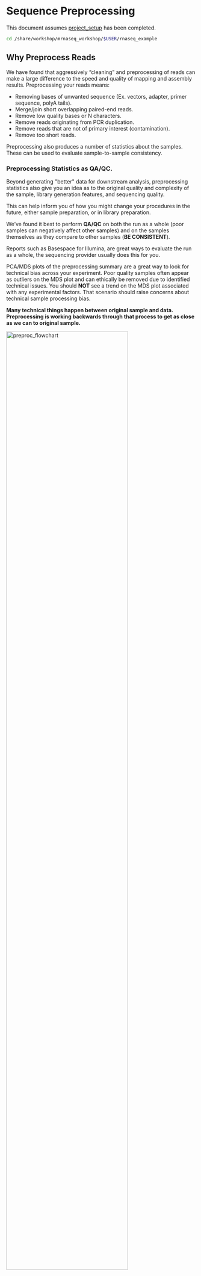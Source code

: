 # Sequence Preprocessing

This document assumes [project_setup](./00_project_setup_mm.md) has been completed.

```bash
cd /share/workshop/mrnaseq_workshop/$USER/rnaseq_example
```

## Why Preprocess Reads

We have found that aggressively “cleaning” and preprocessing of reads can make a large difference to the speed and quality of mapping and assembly results. Preprocessing your reads means:

  * Removing bases of unwanted sequence (Ex. vectors, adapter, primer sequence, polyA tails).
  * Merge/join short overlapping paired-end reads.
  * Remove low quality bases or N characters.
  * Remove reads originating from PCR duplication.
  * Remove reads that are not of primary interest (contamination).
  * Remove too short reads.

Preprocessing also produces a number of statistics about the samples. These can be used to evaluate sample-to-sample consistency.

### Preprocessing Statistics as QA/QC.

Beyond generating "better" data for downstream analysis, preprocessing statistics also give you an idea as to the original quality and complexity of the sample, library generation features, and sequencing quality.

This can help inform you of how you might change your procedures in the future, either sample preparation, or in library preparation.

We’ve found it best to perform __QA/QC__ on both the run as a whole (poor samples can negatively affect other samples) and on the samples themselves as they compare to other samples (**BE CONSISTENT**).

Reports such as Basespace for Illumina, are great ways to evaluate the run as a whole, the sequencing provider usually does this for you.  

PCA/MDS plots of the preprocessing summary are a great way to look for technical bias across your experiment. Poor quality samples often appear as outliers on the MDS plot and can ethically be removed due to identified technical issues. You should **NOT** see a trend on the MDS plot associated with any experimental factors. That scenario should raise concerns about technical sample processing bias.

**Many technical things happen between original sample and data. Preprocessing is working backwards through that process to get as close as we can to original sample.**

<img src="preproc_mm_figures/preproc_flowchart.png" alt="preproc_flowchart" width="80%"/>


In order to better understand and preprocess an RNA-seq data set (and to determine the types of problems we might encounter), it is a good idea to learn what type of library prep kit was used, and how it works.

For this data set, [Selimoglu-Buet et al.](https://www.nature.com/articles/s41467-018-07801-x) report the following:

> *SureSelect Automated Strand Specific RNA Library Preparation Kit* was used according to the manufacturer’s instructions with the Bravo Platform. Briefly, 100 ng of total RNA sample was used for poly-A mRNA selection using oligo(dT) beads and subjected to thermal mRNA fragmentation. The fragmented mRNA samples were subjected to cDNA synthesis and were further converted into double-stranded DNA using the reagents supplied in the kit, and the resulting double-stranded DNA was used for library preparation. The final libraries were sequenced on an Hiseq 2000 for human samples and on [NovaSeq 6000](https://www.illumina.com/content/dam/illumina-marketing/documents/products/appnotes/novaseq-hiseq-q30-app-note-770-2017-010.pdf) for mice samples (Illumina) in paired-end 100 bp mode in order to reach at least 30 millions reads per sample at Gustave Roussy.

Unfortunately the methods don't provide much information about the strandedness of the library. We can learn more by looking up the [user manual](https://www.agilent.com/cs/library/usermanuals/Public/G9691-90010.pdf). Often times manufacturer web sites and user manuals will contain some hints regarding analysis.

> Sequence analysis guidelines

> The SureSelect RNA sequencing library preparation method preserves RNA strandedness using dUTP second- strand marking. The sequence of read 1, which starts at the P5 end, matches the reverse complement of the poly- A RNA transcript strand. Read 2, which starts at the P7 end, matches the poly-A RNA transcript strand. When running analysis of this data to determine strandedness, it is important to include this information. For example, when using the Picard tools (https://broadinstitute.github.io/picard) to calculate RNA sequencing metrics, it is important to include the parameter STRAND_SPECIFICITY= SECOND_READ_TRANSCRIPTION_STRAND to correctly calculate the strand specificity metrics.

Agilent has also produced a [poster](https://www.agilent.com/cs/library/posters/Public/ASHG-poster-SureSelect-strand-specific%20RNA%20library-prep-kit-fast-streamlined-workflow-for-libraries-from-total-RNA.pdf) with additional details about the qualities of this library. The figures below provide additional detail about the library and what to expect.

<img src="preproc_mm_figures/SureSelectLibraryPrep.png" alt="libraryPrep" width="80%"/>

<img src="preproc_mm_figures/SureSelectLibraryCoverage.png" alt="libraryPrep" width="80%"/>


Based on the information above we can conclude that R1 should probably always be in reverse complement orientation with respect to the transcript, and that few reads should have poly-(A/T) signals.  

To double check, we could map reads to a "housekeeping gene" like beta actin (NM_007393.5 Mus musculus actin, beta (Actb), mRNA
). Examining the reads can help us confirm our conclusions about the library, and inform decisions about how to clean in.


<img src="preproc_mm_figures/Geneious_read_orientation_check.png" alt="libraryPrep" width="100%"/>


### An RNAseq Preprocessing Workflow

1. Remove contaminants (at least PhiX).
1. Remove PCR duplicates.
1. Count rRNA proportion.
1. Join and potentially extend, overlapping paired end reads
1. If reads completely overlap they will contain adapter, remove adapters
1. Identify and remove any adapter dimers present
1. Trim sequences (5’ and 3’) by quality score (I like Q20)
1. Run a polyA/T trimmer
1. Cleanup
  * Remove any reads that are less then the minimum length parameter
  * Produce preprocessing statistics

## HTStream Streamed Preprocessing of Sequence Data

HTStream is a suite of preprocessing applications for high throughput sequencing data (ex. Illumina). A fast C++ implementation, designed with discreet functionality that can be pipelined together using standard Unix piping.

Benefits Include:
  * No intermediate files, reducing storage footprint.
  * Reduced I/O, files are only read in and written out once to disk.
  * Handles both single end and paired end reads at the same time.
  * Applications process reads at the same time allowing for process parallelization.
  * Built on top of mature C++ Boost libraries to reduce bugs and memory leaks.
  * Designed following the philosophy of [Program Design in the UNIX Environment](https://onlinelibrary.wiley.com/doi/abs/10.1002/j.1538-7305.1984.tb00055.x).
  * Works with native Unix/Linux applications such as grep/sed/awk etc.
  * Can build a custom preprocessing pipeline to fit the specific expectation of the data.
  * A single JSON output per sample detailing the preprocessing statistics from each application.

HTStream achieves these benefits by using a tab delimited intermediate format that allows for streaming from application to application. This streaming creates some awesome efficiencies when preprocessing HTS data and makes it fully interoperable with other standard Linux tools.

#### A traditional preprocessing pipeline:

<img src="preproc_mm_figures/typical_pipeline.png" alt="typical_pipeline" width="80%"/>


#### An HTStream preprocessing pipline:
<img src="preproc_mm_figures/htstream_pipeline.png" alt="typical_pipeline" width="80%"/>


This approach also uses significantly less storage as there are no intermediate files. HTStream can do this by streaming a tab-delimited format called tab6.

Single end reads are 3 columns:

`read1id  read1seq  read1qual`

Paired end reads are 6 columns:

`read1id  read1seq  read1qual  read2id  read2seq  read2qual`


### HTStream applications

HTStream includes the following applications:

hts_AdapterTrimmer: Identify and remove adapter sequences.  
hts_CutTrim: Discreet 5' and/or 3' basepair trimming.  
hts_LengthFilter: Remove reads outside of min and/or max length.  
hts_NTrimmer: Extract the longest subsequence with no Ns.    
hts_Overlapper: Overlap paired end reads, removing adapters when present.  
hts_PolyATTrim: Identify and remove polyA/T sequence.  
hts_Primers: Identify and optionally remove 5' and/or 3' primer sequence.  
hts_QWindowTrim: 5' and/or 3' quality score base trimming using windows.  
hts_SeqScreener: Identify and remove/keep/count contaminants (default phiX).  
hts_Stats: Compute read stats.  
hts_SuperDeduper: Identify and remove PCR duplicates.  

The source code and pre-compiled binaries for Linux can be downloaded and installed [from the GitHub repository](https://github.com/s4hts/HTStream).

HTStream is also available on [Bioconda](https://bioconda.github.io/), and there is even an image on [Docker Hub](https://hub.docker.com/r/dzs74/htstream).

HTStream was designed to be extensible. We continue to add new preprocessing routines and welcome contributions from collaborators.

If you encounter any bugs or have suggestions for improvement, please post them to [issues](https://github.com/s4hts/HTStream/issues).

--------

# HTStream tutorial


### <font color='red'> Start Group Exercise 1: </font>

## Running HTStream

Let's run the first step of our HTStream preprocessing pipeline, which is always to gather basic stats on the read files. For now, we're only going to run one sample through the pipeline.

When building a new pipeline, it is almost always a good idea to use a small subset of the data in order to speed up development. A small sample of reads will take seconds to process and help you identify problems that may have only been apparent after hours of waiting for the full data set to process.


1. Let's start by first taking a small subsample of reads, so that our trial run through the pipeline goes really quickly.

    ```bash
    cd /share/workshop/mrnaseq_workshop/$USER/rnaseq_example
    mkdir HTS_testing
    cd HTS_testing
    pwd
    ```

    * *Why run ```pwd``` here?*


    Then create a small dataset.

    ```bash
    zcat ../00-RawData/mouse_110_WT_C/mouse_110_WT_C.R1.fastq.gz | head -400000 | gzip > mouse_110_WT_C.subset_R1.fastq.gz
    zcat ../00-RawData/mouse_110_WT_C/mouse_110_WT_C.R2.fastq.gz | head -400000 | gzip > mouse_110_WT_C.subset_R2.fastq.gz
    ls -l
    ```

    So we ```zcat``` (uncompress and send to stdout), pipe ```|```  to ```head``` (param -400000) then pipe to ```gzip``` to recompress and name our files subset.

    * *How many reads are we going to analyze in our subset?*

1. Now we'll run our first preprocessing step ```hts_Stats```, first loading the module and then looking at help.

    ```bash
    cd /share/workshop/mrnaseq_workshop/$USER/rnaseq_example/HTS_testing
    module load htstream
    hts_Stats --help
    ```

    * *What version of hts_Stats is loaded?*


1. Now lets run ```hts_Stats``` and look at the output.

    ```bash
    hts_Stats -1 mouse_110_WT_C.subset_R1.fastq.gz \
              -2 mouse_110_WT_C.subset_R2.fastq.gz \
              -L mouse_110_WT_C.stats.json > out.tab
    ```

    * *What happens if you run hts_Stats without piping output to out.tab?*

    * *Can you think of a way to view the output from hts_Stats in __less__ without creating out.tab?*

    By default, all HTS apps output tab formatted files to the stdout.

    Take a look at the output (remember ```q``` quits):
    ```bash
    less out.tab
    ```

    The output was difficult to understand, lets try without line wrapping (note that you can also type ```-S``` from within ```less``` if you forget). Scroll with the arrow keys, left, right, up, and down.
    ```bash
    less -S out.tab
    ```

    And delete out.tab since we are done with it:
    ```bash
    rm out.tab
    ```

    Remember how this output looks, we will revisit it later.

1. Now lets change the command slightly.
    ```bash
    hts_Stats -1 mouse_110_WT_C.subset_R1.fastq.gz \
              -2 mouse_110_WT_C.subset_R2.fastq.gz \
              -L mouse_110_WT_C.stats.json -f mouse_110_WT_C.stats
    ```

    * *What parameters did we use, what do they do?*

    Lets take a look at the output of stats

    ```bash
    ls -lah
    ```

    <div class="output">
    total 20M
    drwxrwsr-x 2 shunterworkshop    8 Jul 27 13:44 .
    drwxrwsr-x 8 shunterworkshop    9 Jul 27 13:37 ..
    -rw-rw-r-- 1 shunterworkshop  40K Jul 27 13:44 mouse_110_WT_C.stats.json
    -rw-rw-r-- 1 shunterworkshop 4.7M Jul 27 13:44 mouse_110_WT_C.stats_R1.fastq.gz
    -rw-rw-r-- 1 shunterworkshop 5.0M Jul 27 13:44 mouse_110_WT_C.stats_R2.fastq.gz
    -rw-rw-r-- 1 shunterworkshop 4.7M Jul 27 13:39 mouse_110_WT_C.subset_R1.fastq.gz
    -rw-rw-r-- 1 shunterworkshop 5.0M Jul 27 13:39 mouse_110_WT_C.subset_R2.fastq.gz
    </div>

    * *Which files were generated from hts\_Stats?*
    * *Did stats change any of the data (are the contents of mouse_110_WT_C.stats_R1.fastq.gz identical to mouse_110_WT_C.subset_R1.fastq.gz)?*

1. Lets look at the file **mouse_110_WT_C.stats.json**

    ```bash
    less -S mouse_110_WT_C.stats.json
    ```

    The logs generated by htstream are in [JSON](https://en.wikipedia.org/wiki/JSON) format, like a database format but meant to be readable.



### Next we are going to screen from ribosomal RNA (rRNA).

Ribosomal RNA can make up 90% or more of a typical _total RNA_ sample. Most library prep methods attempt to reduce the rRNA representation in a sample, oligoDt binds to polyA tails to enrich a sample for mRNA, where Ribo-Depletion binds rRNA sequences to biotinylated oligo probes that are captured with streptavidin-coated magnetic beads to deplete the sample of rRNA. Newer methods use targeted probes to facilitate degradation of specific sequences (e.g. Tecan/Nugen [AnyDeplete](https://www.nugen.com/products/technology#inda), [DASH](https://genomebiology.biomedcentral.com/articles/10.1186/s13059-016-0904-5), etc). No technique is 100% efficient all of the time, and some can fail spectacularly, so knowing the relative proportion of rRNA in each sample can be helpful.


### Before we do so we need to find sequences of ribosomal RNA to screen against.

We will use these sequences to identify rRNA in our reads, which are from mouse. One way to do that is to go to [NCBI](https://www.ncbi.nlm.nih.gov/) and search for them.

1. First, go to [NCBI](https://www.ncbi.nlm.nih.gov/) and in the Search drop down select "Taxonomy" and search for "mouse".

    <img src="preproc_mm_figures/ncbi_mm_01.png" alt="ncbi1" width="80%" style="border:5px solid #ADD8E6;"/>

1. Click on "Mus musculus".

    <img src="preproc_mm_figures/ncbi_mm_02.png" alt="ncbi2" width="80%" style="border:5px solid #ADD8E6;"/>

1. Click on "Mus musculus" again.

    <img src="preproc_mm_figures/ncbi_mm_03.png" alt="ncbi3" width="80%" style="border:5px solid #ADD8E6;"/>

1. Click on the "Subtree links" for Nucleotide.

    <img src="preproc_mm_figures/ncbi_mm_04.png" alt="ncbi4" width="80%" style="border:5px solid #ADD8E6;"/>

1. Under Molecule Types, click on "rRNA" (left hand side).

    <img src="preproc_mm_figures/ncbi_mm_05.png" alt="ncbi5" width="80%" style="border:5px solid #ADD8E6;"/>

1. Click on "Send", choose "File", choose Format "FASTA", and click on "Create File".

    <img src="preproc_mm_figures/ncbi_mm_06.png" alt="ncbi6" width="80%" style="border:5px solid #ADD8E6;"/>


Save this file to your computer, and rename it to 'mouse_rrna.fasta'.

Upload your mouse_rrna.fasta file **to the 'References' directory** in your project folder using either **scp** or FileZilla (or equivalent).

Or if you feel like 'cheating', just copy/paste the contents of mouse_rrna.fa using nano into a file named /share/workshop/mrnaseq_workshop/$USER/rnaseq_example/References/mouse_rrna.fasta

```bash
nano /share/workshop/mrnaseq_workshop/$USER/rnaseq_example/References/mouse_rrna.fasta
```

Paste contents of mouse_rrna.fa and save


This is *really* cheating, but if all else fails, download the file as follows:
```bash
cd /share/workshop/mrnaseq_workshop/$USER/rnaseq_example/References
wget https://github.com/ucdavis-bioinformatics-training/2020-mRNA_Seq_Workshop/raw/master/data_reduction/mouse_rrna.fasta
```

### Using HTStream to count ribosomal rna (not remove, but just to count the occurrences).

1. First, view the help documentation for hts_SeqScreener

    ```bash
    cd /share/workshop/mrnaseq_workshop/$USER/rnaseq_example/HTS_testing
    hts_SeqScreener -h
    ```

    * *What parameters are needed to:*
        1. provide a reference to hts_SeqScreener and
        1. count but not screen occurrences?

1. Run HTStream on the small test set.

    ```bash
    hts_SeqScreener -1 mouse_110_WT_C.subset_R1.fastq.gz \
                    -2 mouse_110_WT_C.subset_R2.fastq.gz \
                    -s ../References/mouse_rrna.fasta -r -L mouse_110_WT_C.rrna.json -f mouse_110_WT_C.rrna
    ```

    * *Which files were generated from hts\_SeqScreener?*

    * *Take look at the file mouse_110_WT_C.rrna.json*

    * *How many reads were identified as rRNA?*

    * *What fraction of reads were identified as rRNA, do you think cleanup worked well for this sample?*

### Getting more advanced: Streaming multiple applications together

1. Lets try it out. First run hts_Stats and then hts_SeqScreener in a streamed fashion.

    ```bash
    cd /share/workshop/mrnaseq_workshop/$USER/rnaseq_example/HTS_testing

    hts_Stats -1 mouse_110_WT_C.subset_R1.fastq.gz \
              -2 mouse_110_WT_C.subset_R2.fastq.gz \
              -L mouse_110_WT_C.streamed.json |
    hts_SeqScreener -A mouse_110_WT_C.streamed.json \
              -r -s ../References/mouse_rrna.fasta -f mouse_110_WT_C.streamed
    ```

    Note the pipe, ```|```, between the two applications!

    **Questions**
    * *What new parameters did we use here?*

    * *What parameter is SeqScreener using that specifies how reads are input?*

    * *Look at the file mouse_110_WT_C.streamed.json*

        * *Can you find the section for each program?*

        * *Were the programs run in the order you expected?*

    * *hts_SeqScreener will screen out PhiX reads by default. Try to modify the pipeline as follows:*

        * *hts_Stats --> hts_SeqScreener discard PhiX  --> hts_SeqScreener count rRNA and output*

        * *Check the JSON file that is produced. Were any PhiX reads identified?

    * *Try to figure out how to use hts_Stats in combination with grep to search for reads that contain the sequence "CCGTCTTCTGCTTG". How many were there? Do you notice anything strange about them?

### <font color='red'> Stop Group Exercise 1 </font>

--------

## A RNAseq preprocessing pipeline

1. hts_Stats: get stats on *input* raw reads
1. hts_SeqScreener: screen out (remove) phiX
1. hts_SeqScreener: screen for (count) rRNA
1. hts_SuperDeduper: identify and remove PCR duplicates
1. hts_AdapterTrimmer: identify and remove adapter sequence
1. hts_PolyATTrim: remove polyA/T from the end of reads.
1. hts_NTrimmer: trim to remove any remaining N characters
1. hts_QWindowTrim: remove poor quality bases
1. hts_LengthFilter: use to remove all reads < 50bp
1. hts_Stats: get stats on *output* cleaned reads

------

### Why screen for phiX?

[PhiX Control v3](https://www.illumina.com/products/by-type/sequencing-kits/cluster-gen-sequencing-reagents/phix-control-v3.html) is a common control in Illumina runs, and facilities may not tell you if/when PhiX has been spiked in. Since it does not have a barcode, in theory should not be in your data.

However:
* When we know PhiX has been spiked in, we find sequence every time.
    * [update] When dual matched barcodes are used, then almost zero phiX reads can be identified.
* When we know that PhiX has not been spiked in, we rarely find matching sequence.

For RNAseq and variant analysis (any mapping based technique) it is not critical to remove, but for sequence assembly it is (and will often assemble into a full-length PhiX genome). Unless you are sequencing PhiX, it is noise, so its better safe than sorry to screen for it every time.

------

### Removing PCR duplicates with hts_SuperDeduper.

Removing PCR duplicates can be **controversial** for RNAseq, but there is some argument in favor of it for paired-end data. In particular, duplication rate tells you a lot about the original complexity of each sample and potential impact of sequencing depth.

__**However, it would never be a good idea to do PCR duplicate removal on Single-End reads!**__

Many other read de-duplication algorithms rely on mapping position to identify duplicated reads (although some other reference free methods do exist [https://doi.org/10.1186/s12859-016-1192-5](https://doi.org/10.1186/s12859-016-1192-5)). Reads that are mapped to the same position on the genome probably represent the same original fragment sequenced multiple times as PCR duplicates (think "technical replicates").

However, this approach requires that there be a reference to map reads against and requires that someone maps the reads first!

hts_SuperDeduper does not require a reference or mapped reads. Instead it uses a small portion of each paired read to identify duplicates. If an identical pattern is identified in multiple reads, extra copies are discarded.


<img src="preproc_mm_figures/SD_eval.png" alt="SD_eval" width="80%"/>

This table compares the performance of SuperDeduper against some other duplicate removal algorithms. Two data sets were tested, PhiX spike in reads and reads from *Acropora digitifera* (a type of coral). The number of unique reads identified is listed along with the percentage of duplicates not reported by other tools in parentheses. SuperDeduper performance is similar to other mapping based deduplication tools (MarkDuplicates and Rmdup), however it identifies slightly more unique reads (in some cases these were unmapped reads, in other cases reads with sequencing errors in the key region). FastUniq and Fulcrum are two other tools that do not rely on mapping. They identified a much larger set of reads as being unique.


<img src="preproc_mm_figures/SD_performance.png" alt="SD_performance" width="80%"/>

We calculated the Youden Index for every combination tested (using results from Picard MarkDuplicates as ground truth). The point that acquired the highest index value occurred at a start position of 5 and a length of 10bp (20bp total over both reads). However in order to avoid the often lower-quality region in the first ~10bp of Illumina Read1, hts_SuperDeduper uses a default start position of basepair 10 and a length of 10bp.

------

### Adapter trimming by overlapping reads.

Consider the three scenarios below

**Insert size > length of the number of cycles**

<img src="preproc_mm_figures/overlap_pairs.png" alt="overlap_pairs" width="80%"/>

hts_AdapterTrimmer product: original pairs

hts_Overlapper product: original pairs

**Insert size < length of the number of cycles (10bp min)**

<img src="preproc_mm_figures/overlap_single.png" alt="overlap_single" width="80%"/>

hts_AdapterTrimmer product: original pairs

hts_Overlapper product: extended, single

**Insert size < length of the read length**

<img src="preproc_mm_figures/overlap_adapter.png" alt="overlap_adapter" width="80%"/>

hts_AdapterTrimmer product: adapter trimmed, pairs

hts_Overlapper product: adapter trimmed, single

Both hts_AdapterTrimmer and hts_Overlapper employ this principle to identify and remove adapters for paired-end reads. For paired-end reads the difference between the two are the output, as overlapper produces single-end reads when the pairs overlap and adapter trimmer keeps the paired end format. For single-end reads, adapter trimmer identifies and removes adapters by looking for the adapter sequence, where overlapper just ignores single-end reads (nothing to overlap).


### You can do a quick check for evidence of Illumina sequencing adapters using basic Linux commnads

Remember that Illumina reads must have P5 and P7 adapters and generally look like this (in R1 orientation):

```code
P5---Index-Read1primer-------INSERT-------Read2primer--index--P7(rc)
                     |---R1 starts here-->
```

This sequence is P7(rc): **ATCTCGTATGCCGTCTTCTGCTTG**. It should present in any R1 that contains a full-length adapter sequence. It is easy to search for this sequence using zcat and grep:

```bash
cd /share/workshop/mrnaseq_workshop/$USER/rnaseq_example/HTS_testing
zcat mouse_110_WT_C.subset_R1.fastq.gz | grep TCTCGTATGCCGTCTTCTGCTTG
```

----

### PloyATTrimming hts_PolyATTrim: remove polyA/T from the end of reads.
In eukaryotes, mRNA maturation includes a polyadenylation step in which a poly(A) tail is added to the transcript. These bases (and the complementary poly(T) in some types of libraries) do not actually exist in the genome and are commonly trimmed in RNA-seq preprocessing pipelines.


------

### N Trimming

Bases that cannot be called are assigned an "N" by the Illumina base caller. These can be a problem for some applications, but most read mappers and quantification strategies should not be impacted unless N's are frequent. By default, hts_NTrimmer will return the longest sequence that contains no Ns, but can also be configured to discard any reads containing Ns as well.

----

### Q-window trimming.

As a sequencing run progresses the quality scores tend to get worse. Quality scores are essentially a guess about the accuracy of a base call, so it is common to trim of the worst quality bases.

<img src="preproc_mm_figures/Qwindowtrim.png" alt="Qwindowtrim" width="80%"/>

This is how reads commonly look, they start at "good" quality, increase to "excellent" and degrade to "poor", with R2 always looking worse (except when they don't) than R1 and get worse as the number of cycles increases.

hts_QWindowTrim trims 5' and/or 3' end of the sequence using a windowing (average quality in window) approach.

### What does all this preprocessing get you

Comparing Salmon quant, raw vs preprocessed reads

<img src="preproc_mm_figures/reads_per_gene_raw_hts.png" alt="final" width="50%"/>
<img src="preproc_mm_figures/reads_per_gene_raw_hts-zoomed.png" alt="final" width="50%"/>

Note that the very highly expressed transcript is [Lysozyme 2, ENSMUST00000092163.8](http://uswest.ensembl.org/Mus_musculus/Transcript/Summary?g=ENSMUSG00000069516;r=10:117277331-117282321;t=ENSMUST00000092163), a [primarily bacteriolytic enzyme](https://www.uniprot.org/uniprot/P08905). Not surprising given that "monocytes are components of the mononuclear phagocyte system that is involved in rapid recognition and clearance of invading pathogens".


* The majority of transcripts have similar reads per gene before/after cleanup.
* Some low expression transcripts had zero reads before cleanup, but hundreds after cleanup (and vice versa).
* A large number of genes have higher total reads mapped before cleaning.

### Lets put it all together

### <font color='red'> Start Group Exercise 2 </font>

--------

```bash
cd /share/workshop/mrnaseq_workshop/$USER/rnaseq_example/HTS_testing

hts_Stats -L mouse_110_WT_C_htsStats.json -N "initial stats" \
    -1 mouse_110_WT_C.subset_R1.fastq.gz \
    -2 mouse_110_WT_C.subset_R2.fastq.gz | \
hts_SeqScreener -A mouse_110_WT_C_htsStats.json -N "screen phix" | \
hts_SeqScreener -A mouse_110_WT_C_htsStats.json -N "count the number of rRNA reads"\
     -r -s ../References/mouse_rrna.fasta | \
hts_SuperDeduper -A mouse_110_WT_C_htsStats.json -N "remove PCR duplicates" | \
hts_AdapterTrimmer -A mouse_110_WT_C_htsStats.json -N "trim adapters" | \
hts_PolyATTrim  -A mouse_110_WT_C_htsStats.json -N "trim adapters" | \
hts_NTrimmer -A mouse_110_WT_C_htsStats.json -N "remove any remaining 'N' characters" | \
hts_QWindowTrim -A mouse_110_WT_C_htsStats.json -N "quality trim the ends of reads" | \
hts_LengthFilter -A mouse_110_WT_C_htsStats.json -N "remove reads < 50bp" \
    -n -m 50 | \
hts_Stats -A mouse_110_WT_C_htsStats.json -N "final stats" \
    -f mouse_110_WT_C.htstream
```

Note the patterns:
* In the first routine we use -1 and -2 to specify the original reads.
* In the final routine -f fastq prefix to write out new preprocessed reads.
* For the log, we specify -L in the first app to write out to a new log, and then use -A for the second routine onward to append log output, generating a single log file at the end.
* All other parameters are algorithm specific, can review using --help

**Questions**
* *Review the final json output, how many reads do we have left?*

* *Confirm that number by counting the number of reads in the final output files.*

* *How many reads had adapters that were cut off?*

* *How many PCR duplicates were there?*

* *Anything else interesting?*

## Run HTStream on the Project.

We can now run the preprocessing routine across all samples on the real data using a SLURM script, [hts_preproc.slurm](../software_scripts/scripts/hts_preproc.slurm), that we should take a look at now.

```bash
cd /share/workshop/mrnaseq_workshop/$USER/rnaseq_example  # We'll run this from the main directory
wget https://ucdavis-bioinformatics-training.github.io/2020-mRNA_Seq_Workshop/software_scripts/scripts/hts_preproc.slurm
less hts_preproc.slurm
```

When you are done, type "q" to exit.

<div class="script">#!/bin/bash

#SBATCH --job-name=htstream # Job name
#SBATCH --nodes=1
#SBATCH --ntasks=9
#SBATCH --time=60
#SBATCH --mem=3000 # Memory pool for all cores (see also --mem-per-cpu)
#SBATCH --partition=production
#SBATCH --reservationworkshop
#SBATCH --accountworkshop
#SBATCH --array=1-22
#SBATCH --output=slurmout/htstream_%A_%a.out # File to which STDOUT will be written
#SBATCH --error=slurmout/htstream_%A_%a.err # File to which STDERR will be written
#SBATCH --mail-type=ALL
#SBATCH --mail-user=myemail@email.com

start=`date +%s`
echo $HOSTNAME
echo "My SLURM_ARRAY_TASK_ID: " $SLURM_ARRAY_TASK_ID

sample=`sed "${SLURM_ARRAY_TASK_ID}q;d" samples.txt`

inpath="00-RawData"
outpath="01-HTS_Preproc"
[[ -d ${outpath} ]] || mkdir ${outpath}
[[ -d ${outpath}/${sample} ]] || mkdir ${outpath}/${sample}

echo "SAMPLE: ${sample}"

module load htstream/1.3.2

call="hts_Stats -L ${outpath}/${sample}/${sample}.json -N 'initial stats' \
          -1 ${inpath}/${sample}/*R1.fastq.gz \
          -2 ${inpath}/${sample}/*R2.fastq.gz | \
      hts_SeqScreener -A ${outpath}/${sample}/${sample}.json -N 'screen phix' | \
      hts_SeqScreener -A ${outpath}/${sample}/${sample}.json -N 'count the number of rRNA reads'\
          -r -s References/mouse_rrna.fasta | \
      hts_SuperDeduper -A ${outpath}/${sample}/${sample}.json -N 'remove PCR duplicates' | \
      hts_AdapterTrimmer -A ${outpath}/${sample}/${sample}.json -N 'trim adapters' | \
      hts_PolyATTrim --no-left --skip_polyT -A ${outpath}/${sample}/${sample}.json -N 'remove polyAT tails' | \
      hts_NTrimmer -A ${outpath}/${sample}/${sample}.json -N 'remove any remaining N characters' | \
      hts_QWindowTrim -A ${outpath}/${sample}/${sample}.json -N 'quality trim the ends of reads' | \
      hts_LengthFilter -A ${outpath}/${sample}/${sample}.json -N 'remove reads < 50bp' \
          -n -m 50 | \
      hts_Stats -A ${outpath}/${sample}/${sample}.json -N 'final stats' \
          -f ${outpath}/${sample}/${sample}"

echo $call
eval $call

end=`date +%s`
runtime=$((end-start))
echo $runtime
</div>


Double check to make sure that slurmout and 01-HTS_Preproc directories have been created for output, then after looking at the script, let's run it.

```bash
cd /share/workshop/mrnaseq_workshop/$USER/rnaseq_example
mkdir -p slurmout  # -p tells mkdir not to complain if the directory already exists
mkdir -p 01-HTS_Preproc
sbatch hts_preproc.slurm  # moment of truth!
```

We can watch the progress of our task array using the 'squeue' command. Takes about 30 minutes to process each sample.

```bash
squeue -u $USER  # use your username
```

### <font color='red'> End Group Exercise 2 </font>

## Quality Assurance - Preprocessing statistics as QA/QC.

Beyond generating "better" data for downstream analysis, cleaning statistics also give you an idea as to the original quality and complexity of the sample, library generation, and sequencing quality.

The first step in this process is to talk with your sequencing provider to ask about run level quality metrics. The major sequencing platforms all provide quality metrics that can provide insight into whether things might have gone wrong during library preparation or sequencing. Sequencing providers often generate reports and provide them along with the sequencing data.

### BaseSpace Plots for Illumina data

<img src="preproc_mm_figures/good_run.png" alt="good" width="100%"/>

A nice run showing fairly random distribution of bases per cycle, > 80% bases above Q30, good cluster density and high pass filter rate, and very little drop off in read quality even at the end of the read.  



<img src="preproc_mm_figures/bad_run_PDs.png" alt="bad" width="100%"/>
A poor run showing less base diversity, only 39% bases above Q30, potentially too high cluster density and low pass filter rate, and extreme drop off in read quality after ~100bp of R1, and an even worse profile in R2.  

Results like those above can help inform you of how you might change your protocol/procedures in the future, either sample preparation (RNA extraction), or in library preparation.  

The next step is to consider quality metrics for each sample. The key consideration is that **(SAMPLES SHOULD BE CONSISTENT!)**. Plots of the preprocessing summary statistics are a great way to look for technical bias and batch effects within your experiment. Poor quality samples often appear as outliers and can ethically be removed due to identified technical issues.  

The JSON files output by HTStream provide this type of information.



### <font color='red'> Begin Group Exercise 3 </font>

1. Let's make sure that all jobs completed successfully.

    First check all the "htstream_\*.out" and "htstream_\*.err" files:

    ```bash
    cd /share/workshop/mrnaseq_workshop/$USER/rnaseq_example
    cat slurmout/htstream_*.out
    ```

    Look through the output and make sure you don't see any errors. Now do the same for the err files:

    ```bash
    cat slurmout/htstream_*.err
    ```

    Also, check the output files. First check the number of forward and reverse output files (should be 22 each):

    ```bash
    cd 01-HTS_Preproc
    ls */*R1* | wc -l
    ls */*R2* | wc -l
    ```

    *Did you get the answer you expected, why or why not?*


    Check the sizes of the files as well. Make sure there are no zero or near-zero size files and also make sure that the size of the files are in the same ballpark as each other:

    ```bash
    ls -lh *

    du -sh *
    ```

    *All of the samples started with the same number of reads. What can you tell from the file sizes about how cleaning went across the samples?*

    **IF for some reason HTStream didn't finish, the files are corrupted or you missed the session, please let one of us know and we will help. You can also copy over the HTStream output.**

    ```bash
    cp -r /share/biocore/workshops/2020_mRNAseq_July/01-HTS_Preproc /share/workshop/mrnaseq_workshop/$USER/rnaseq_example/.
    ```

1. Let's take a look at the differences in adapter content between the input and output files. First look at the input file:

    ```bash
    cd /share/workshop/mrnaseq_workshop/$USER/rnaseq_example
    zless 00-RawData/mouse_110_WT_C/mouse_110_WT_C.R1.fastq.gz
    ```

    Let's search for the adapter sequence. Type '/' (a forward slash), and then type **AGATCGGAAGAGCACACGTCTGAACTCCAGTCAC** (the first part of the forward adapter). Press Enter. This will search for the sequence in the file and highlight each time it is found. You can now type "n" to cycle through the places where it is found. When you are done, type "q" to exit.

    Now look at the output file:

    ```bash
    zless 01-HTS_Preproc/mouse_110_WT_C/mouse_110_WT_C_R1.fastq.gz
    ```

    If you scroll through the data (using the spacebar), you will see that some of the sequences have been trimmed. Now, try searching for **AGATCGGAAGAGCACACGTCTGAACTCCAGTCAC** again. You shouldn't find it (adapters were trimmed remember), but rarely is anything perfect. You may need to use Control-C to get out of the search and then "q" to exit the 'less' screen.

    Lets grep for the sequence and get an idea of where it occurs in the raw sequences:

    ```bash
    zcat  00-RawData/mouse_110_WT_C/mouse_110_WT_C.R1.fastq.gz | grep --color=auto  AGATCGGAAGAGCACACGTCTGAACTCCAGTCAC
    ```

    * *What do you observe? Are these sequences useful for analysis?*

    ```bash
    zcat  01-HTS_Preproc/mouse_110_WT_C/mouse_110_WT_C_R1.fastq.gz | grep --color=auto  AGATCGGAAGAGCACACGTCTGAACTCCAGTCAC
    ```


    Lets grep for the sequence and count occurrences

    ```bash
    zcat  00-RawData/mouse_110_WT_C/mouse_110_WT_C.R1.fastq.gz | grep  AGATCGGAAGAGCACACGTCTGAACTCCAGTCAC | wc -l
    zcat  01-HTS_Preproc/mouse_110_WT_C/mouse_110_WT_C_R1.fastq.gz | grep  AGATCGGAAGAGCACACGTCTGAACTCCAGTCAC | wc -l
    ```

    * *What is the reduction in adapters found?*

    * *How could you modify the cleaning pipeline in order to remove the remaining sequences?*


Primer dimers in this dataset:

<img src="preproc_mm_figures/primer_dimers.png" alt="PrimerDimer" width="80%"/>


* The set of "AAAA" bases directly adjacent to the Illumina adapter sequence are due to a spacing sequence on the flow cell. 
* The "GGGGG" sequences occur because the NovaSeq 6000 uses a 2-channel detection system, where the "G" base is the absence of signal. Once the polymerase reaches the end of the template + spacing sequence it stops, so all subsequent flow cycles produce no signal.


<img src="preproc_mm_figures/sbs-redgreen-web-graphic.jpg" alt="PrimerDimer" width="80%"/>

**Figure 2. 2-Channel SBS Imaging.**
Accelerated detection of all 4 DNA bases is performed using only 2 images to capture red and green filter wavelength bands. A bases will be present in both images (yellow cluster), C bases in red only, T bases in green only, and G bases in neither.

From [Illumina 2-Channel SBS Technology](https://www.illumina.com/science/technology/next-generation-sequencing/sequencing-technology/2-channel-sbs.html).


--------
## A MultiQC report for HTStream JSON files


Finally lets use [MultiQC](https://multiqc.info/) to generate a summary of our output. Currently MultiQC support for HTStream is in development by Bradley Jenner, and has not been included in the official MultiQC package. If you'd like to try it on your own data, you can find a copy here [https://github.com/s4hts/MultiQC](https://github.com/s4hts/MultiQC).

```bash
## Run multiqc to collect statistics and create a report:
cd /share/workshop/mrnaseq_workshop/$USER/rnaseq_example
module load multiqc/htstream.dev0
mkdir -p 02-HTS_multiqc_report
multiqc -i HTSMultiQC-cleaning-report -o 02-HTS_multiqc_report ./01-HTS_Preproc
```

Transfer HTSMultiQC-cleaning-report_multiqc_report.html to your computer and open it in a web browser.


Or in case of emergency, download this copy: [HTSMultiQC-cleaning-report_multiqc_report.html](HTSMultiQC-cleaning-report_multiqc_report.html)

### <font color='red'> End Group Exercise 3 </font>

<!--
    I've created a small R script to read in each json file, pull out some relevant stats and write out a table for all samples.

    ```/bash
    cd /share/workshop/mrnaseq_workshop/$USER/rnaseq_example  # We'll run this from the main directory
    wget https://raw.githubusercontent.com/ucdavis-bioinformatics-training/2020-mRNA_Seq_Workshop/master/software_scripts/scripts/summarize_stats.R

    module load R
    R CMD BATCH summarize_stats.R
    cat summary_hts.txt
    ```

    Transfer summarize_stats.txt to your computer using scp or winSCP, or copy/paste from cat [sometimes doesn't work],  

    For scp try, In a new shell session on your laptop. **NOT logged into tadpole**.

    ```bash
    mkdir ~/rnaseq_workshop
    cd ~/rnaseq_workshop
    scp your_username@tadpole.genomecenter.ucdavis.edu:/share/workshop/your_username/rnaseq_example/summary_hts.txt .
    ```

    Open in excel (or excel like application), you may have to move the header column 1 cell to the right, and lets review.

-->
**Questions**
* *Any problematic samples?*

* *Anything else worth discussing?*
